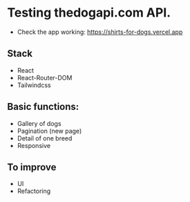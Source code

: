 # Testing thedogapi.com API.

* Check the app working: https://shirts-for-dogs.vercel.app

## Stack

* React
* React-Router-DOM
* Tailwindcss

## Basic functions:

* Gallery of dogs
* Pagination (new page)
* Detail of one breed 
* Responsive

## To improve

* UI
* Refactoring 




